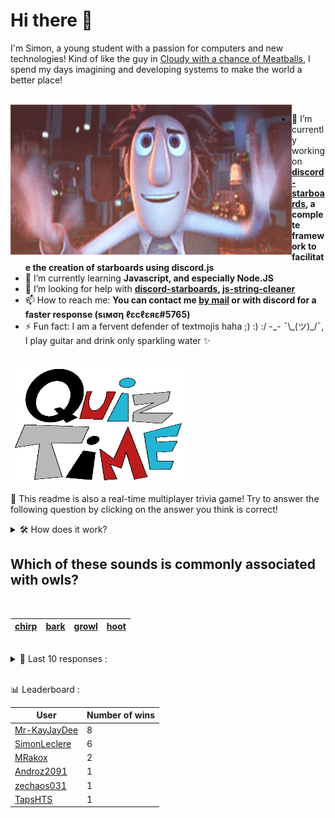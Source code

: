 # Hi there 👋

I'm Simon, a young student with a passion for computers and new technologies!
Kind of like the guy in [Cloudy with a chance of Meatballs](https://www.youtube.com/watch?v=dQw4w9WgXcQ), I spend my days imagining and developing systems to make the world a better place!

<br>

<img width="450" height="240" src="./assets/cloudyWithAChanceOfMeatBalls.gif" align=left>

- 🔭 I’m currently working on **[discord-starboards](https://github.com/SimonLeclere/discord-starboards), a complete framework to facilitate the creation of starboards using discord.js**
- 🌱 I’m currently learning **Javascript, and especially Node.JS**
- 🤔 I’m looking for help with **[discord-starboards](https://github.com/SimonLeclere/discord-starboards), [js-string-cleaner](https://github.com/SimonLeclere/Js-String-Cleaner)**
- 📫 How to reach me: **You can contact me [by mail](mailto:simon-leclere@orange.fr) or with discord for a faster response (sιмση ℓεcℓεяε#5765)**
- ⚡ Fun fact: I am a fervent defender of textmojis haha ;) :) :/ -\_- ¯\\\_(ツ)\_/¯, I play guitar and drink only sparkling water ✨

<br>

<img width="280" height="187" src="./assets/quizTime.gif">

<br>

🎲 This readme is also a real-time multiplayer trivia game! Try to answer the following question by clicking on the answer you think is correct!
<details>
  <summary>🛠️ How does it work?</summary>
  Each answer is a link to a pre-filled issue. When you press "Submit new issue", it triggers a Github action workflow that compares your answer with the correct answer, finds a new question and updates the readme.md file. Not bad huh?! This whole process only takes about 20 seconds!
</details>

## Which of these sounds is commonly associated with owls?

<br>

| [chirp](https://github.com/SimonLeclere/SimonLeclere/issues/new?title=quiz%7C5190%7Cchirp&body=Just%20click%20'Submit%20new%20issue'.) | [bark](https://github.com/SimonLeclere/SimonLeclere/issues/new?title=quiz%7C5190%7Cbark&body=Just%20click%20'Submit%20new%20issue'.) | [growl](https://github.com/SimonLeclere/SimonLeclere/issues/new?title=quiz%7C5190%7Cgrowl&body=Just%20click%20'Submit%20new%20issue'.) | [hoot](https://github.com/SimonLeclere/SimonLeclere/issues/new?title=quiz%7C5190%7Choot&body=Just%20click%20'Submit%20new%20issue'.) |
| - | - | - | - | 

<br>

<details>
  <summary>📒 Last 10 responses :</summary>

- **SimonLeclere** answered **Street Fighter** to `Which of these game franchises were made by Namco?` (Wrong answer)
- **SimonLeclere** answered **Fermented Black Beans** to `In Rome, which of these ingredients is used to flavour ciabatta bread?` (Wrong answer)
- **TapsHTS** answered **False** to `There is a Donald Trump Board Game, which was made in 1989.` (Wrong answer)
- **TapsHTS** answered **True** to `The song Scatman&#039;s World was released after Scatman (Ski-Ba-Bop-Ba-Dop-Bop).` (Good answer)
- **SimonLeclere** answered **Jim Morrison** to `Which of these singers referred to himself as “the Lizard King”?` (Good answer)
- **Mr-KayJayDee** answered **10** to `How many seasons did "Stargate SG-1" have?` (Good answer)
- **Mr-KayJayDee** answered **'All the President's Men'** to `Which of the following is about the Watergate scandal?` (Good answer)
- **Mr-KayJayDee** answered **Spotify** to `Which of these companies offers a “freemium” service?` (Good answer)
- **Mr-KayJayDee** answered **Serpent Club** to `Which of these is a real Ivy League secret society?` (Wrong answer)
- **Mr-KayJayDee** answered **Ampersand** to `What character was once considered to be the 27th letter of the alphabet?` (Good answer)

</details>

<br>

📊 Leaderboard :

| User | Number of wins |
|-|-|
| [Mr-KayJayDee](https://github.com/Mr-KayJayDee) | 8 |
| [SimonLeclere](https://github.com/SimonLeclere) | 6 |
| [MRakox](https://github.com/MRakox) | 2 |
| [Androz2091](https://github.com/Androz2091) | 1 |
| [zechaos031](https://github.com/zechaos031) | 1 |
| [TapsHTS](https://github.com/TapsHTS) | 1 |